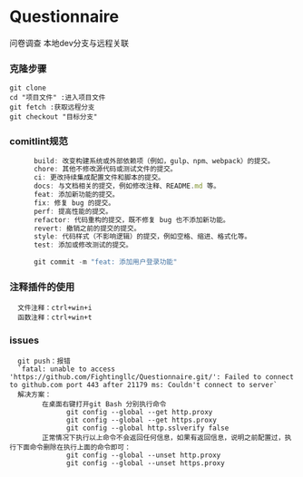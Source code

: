 <!--
 * @Author: morning 2587462340@qq.com
 * @Date: 2023-07-20 22:28:43
 * @LastEditors: Morning
 * @LastEditTime: 2023-07-22 15:37:09
 * @FilePath: \Questionnaire\README.md
 * @Description: 这是默认设置,请设置`customMade`, 打开koroFileHeader查看配置 进行设置: https://github.com/OBKoro1/koro1FileHeader/wiki/%E9%85%8D%E7%BD%AE
-->
# Questionnaire
问卷调查
本地dev分支与远程关联

### 克隆步骤
    git clone
    cd "项目文件" :进入项目文件
    git fetch :获取远程分支
    git checkout "目标分支"


### comitlint规范
```js
      build: 改变构建系统或外部依赖项（例如，gulp、npm、webpack）的提交。
      chore: 其他不修改源代码或测试文件的提交。
      ci: 更改持续集成配置文件和脚本的提交。
      docs: 与文档相关的提交，例如修改注释、README.md 等。
      feat: 添加新功能的提交。
      fix: 修复 bug 的提交。
      perf: 提高性能的提交。
      refactor: 代码重构的提交，既不修复 bug 也不添加新功能。
      revert: 撤销之前的提交的提交。
      style: 代码样式（不影响逻辑）的提交，例如空格、缩进、格式化等。
      test: 添加或修改测试的提交。
      
      git commit -m "feat: 添加用户登录功能"
```

### 注释插件的使用
      文件注释：ctrl+win+i
      函数注释：ctrl+win+t

### issues
      git push：报错
      `fatal: unable to access 'https://github.com/Fightingllc/Questionnaire.git/': Failed to connect to github.com port 443 after 21179 ms: Couldn't connect to server`
      解决方案：
            在桌面右键打开git Bash 分别执行命令
                  git config --global --get http.proxy
                  git config --global --get https.proxy
                  git config --global http.sslverify false
            正常情况下执行以上命令不会返回任何信息，如果有返回信息，说明之前配置过，执行下面命令删除在执行上面的命令即可：
                  git config --global --unset http.proxy
                  git config --global --unset https.proxy